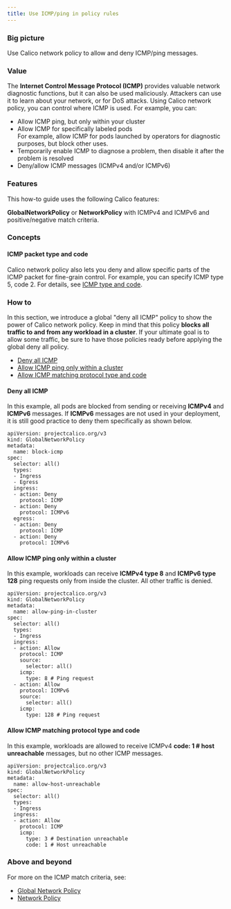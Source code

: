 ```yaml
---
title: Use ICMP/ping in policy rules
---
```


### Big picture

Use Calico network policy to allow and deny ICMP/ping messages. 

### Value

The **Internet Control Message Protocol (ICMP)** provides valuable network diagnostic functions, but it can also be used maliciously. Attackers can use it to learn about your network, or for DoS attacks. Using Calico network policy, you can control where ICMP is used. For example, you can:

- Allow ICMP ping, but only within your cluster 
- Allow ICMP for specifically labeled pods   
  For example, allow ICMP for pods launched by operators for diagnostic purposes, but block other uses.
- Temporarily enable ICMP to diagnose a problem, then disable it after the problem is resolved
- Deny/allow ICMP messages (ICMPv4 and/or ICMPv6)

### Features

This how-to guide uses the following Calico features:

**GlobalNetworkPolicy** or **NetworkPolicy** with ICMPv4 and ICMPv6 and positive/negative match criteria.

### Concepts

#### ICMP packet type and code

Calico network policy also lets you deny and allow specific parts of the ICMP packet for fine-grain control. For example, you can specify ICMP type 5, code 2. For details, see [ICMP type and code](https://en.wikipedia.org/wiki/Internet_Control_Message_Protocol#Control_messages).

### How to

In this section, we introduce a global "deny all ICMP" policy to show the power of Calico network policy. Keep in mind that this policy **blocks all traffic to and from any workload in a cluster**. If your ultimate goal is to allow some traffic, be sure to have those policies ready before applying the global deny all policy.

- [Deny all ICMP](#deny-all-icmp)
- [Allow ICMP ping only within a cluster](#allow-icmp-ping-only-within-a-cluster)
- [Allow ICMP matching protocol type and code](#allow-icmp-matching-protocol-type-and-code)

#### Deny all ICMP

In this example, all pods are blocked from sending or receiving **ICMPv4** and **ICMPv6** messages. If **ICMPv6** messages are not used in your deployment, it is still good practice to deny them specifically as shown below. 

```
apiVersion: projectcalico.org/v3
kind: GlobalNetworkPolicy
metadata:
  name: block-icmp
spec:
  selector: all()
  types:
  - Ingress
  - Egress
  ingress:
  - action: Deny
    protocol: ICMP
  - action: Deny
    protocol: ICMPv6
  egress:
  - action: Deny
    protocol: ICMP
  - action: Deny
    protocol: ICMPv6    
```

#### Allow ICMP ping only within a cluster

In this example, workloads can receive **ICMPv4 type 8** and **ICMPv6 type 128** ping requests only from inside the cluster. All other traffic is denied. 

```
apiVersion: projectcalico.org/v3
kind: GlobalNetworkPolicy
metadata:
  name: allow-ping-in-cluster
spec:
  selector: all()
  types:
  - Ingress
  ingress:
  - action: Allow
    protocol: ICMP
    source:
      selector: all()
    icmp:
      type: 8 # Ping request
  - action: Allow
    protocol: ICMPv6
    source:
      selector: all()
    icmp:
      type: 128 # Ping request
```

#### Allow ICMP matching protocol type and code

In this example, workloads are allowed to receive ICMPv4 **code: 1 # host unreachable** messages, but no other ICMP messages.

```
apiVersion: projectcalico.org/v3
kind: GlobalNetworkPolicy
metadata:
  name: allow-host-unreachable
spec:
  selector: all()
  types:
  - Ingress
  ingress:
  - action: Allow
    protocol: ICMP
    icmp:
      type: 3 # Destination unreachable
      code: 1 # Host unreachable
```

### Above and beyond

For more on the ICMP match criteria, see:

- [Global Network Policy]({{site.baseurl}}/{{page.version}}/reference/resources/globalnetworkpolicy) 
- [Network Policy]({{site.baseurl}}/{{page.version}}/reference/resources/networkpolicy)
